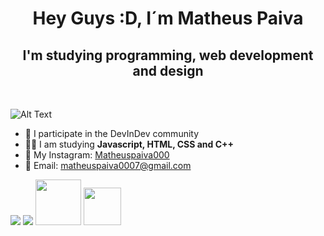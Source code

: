 <h1 align="center"> Hey Guys :D, I´m Matheus Paiva </h1>
<h2 align="center"> I'm studying programming, web development and design </h2>
<br>

![Alt Text](https://media.giphy.com/media/LmNwrBhejkK9EFP504/giphy.gif) 
<ul>
<li> 🚀 I participate in the DevInDev community
<li> 👨‍💻 I am studying <b> Javascript, HTML, CSS and C++ </b>
<li> 📸 My Instagram: <a href = "https://www.instagram.com/matheuspaiva000/"> Matheuspaiva000 </a>
<li> 📩 Email: <a href = "matheuspaiva0007@gmail.com"> matheuspaiva0007@gmail.com </a>

</ul>

<img src="https://img.shields.io/badge/c++%20-%2300599C.svg?&style=for-the-badge&logo=c%2B%2B&logoColor=white"> <img src="https://img.shields.io/badge/javascript%20-%23323330.svg?&style=for-the-badge&logo=javascript&logoColor=%23F7DF1E"> <img src="https://img.shields.io/badge/html-%23239120.svg?&style=flat-square&logo=html5&logoColor=white" width="73px"> <img src="https://img.shields.io/badge/css-%23239120.svg?&style=flat-square&logo=css3&logoColor=white" width="60px">

